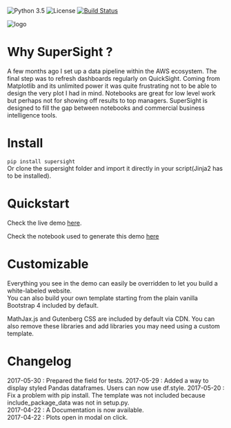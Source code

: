 ![Python 3.5](https://img.shields.io/badge/Python-3.5-blue.svg)
![License](https://img.shields.io/badge/License-BSD%202--Clause-orange.svg)
[![Build Status](https://travis-ci.org/CamilleMo/SuperSight.svg?branch=master)](https://travis-ci.org/CamilleMo/SuperSight)

![logo](https://s3.eu-central-1.amazonaws.com/camo-bucket/logo_small.svg)

# Why SuperSight ?

A few months ago I set up a data pipeline within the AWS ecosystem. The final step was to refresh dashboards regularly on QuickSight. Coming from Matplotlib and its unlimited power it was quite frustrating not to be able to design the very plot I had in mind. Notebooks are great for low level work but perhaps not for showing off results to top managers. SuperSight is designed to fill the gap between notebooks and commercial business intelligence tools.

# Install

`pip install supersight`  
Or clone the supersight folder and import it directly in your script(Jinja2 has to be installed).

# Quickstart

Check the live demo [here](http://supersight-demo.s3-website.eu-central-1.amazonaws.com/index.html).

Check the notebook used to generate this demo [here](https://nbviewer.jupyter.org/github/CamilleMo/SuperSight/blob/master/SuperSight_Intro.ipynb)

# Customizable

Everything you see in the demo can easily be overridden to let you build a white-labeled website.  
You can also build your own template starting from the plain vanilla Bootstrap 4 included by default.  
  
MathJax.js and Gutenberg CSS are included by default via CDN. You can also remove these libraries and add libraries you may need using a custom template.

# Changelog
2017-05-30 : Prepared the field for tests.
2017-05-29 : Added a way to display styled Pandas dataframes. Users can now use df.style.
2017-05-20 : Fix a problem with pip install. The template was not included because include_package_data was not in setup.py.  
2017-04-22 : A Documentation is now available.  
2017-04-22 : Plots open in modal on click.